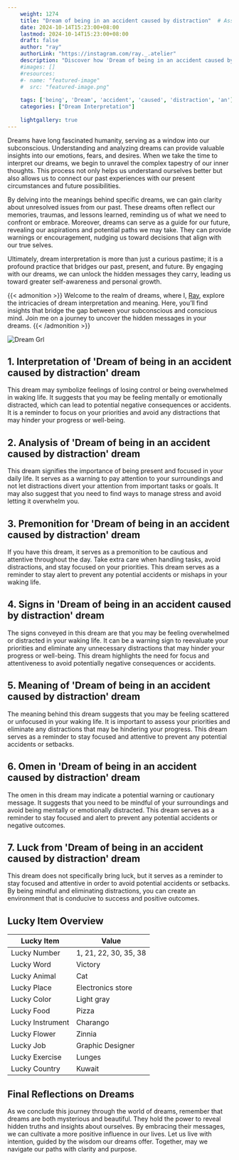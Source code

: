 ```yaml
---
    weight: 1274
    title: "Dream of being in an accident caused by distraction"  # Assuming 'title' column exists
    date: 2024-10-14T15:23:00+08:00
    lastmod: 2024-10-14T15:23:00+08:00
    draft: false
    author: "ray"
    authorLink: "https://instagram.com/ray._.atelier"
    description: "Discover how 'Dream of being in an accident caused by distraction' can interpret your future and uncover its significant meanings in your life."
    #images: []
    #resources:
    #- name: "featured-image"
    #  src: "featured-image.png"
    
    tags: ['being', 'Dream', 'accident', 'caused', 'distraction', 'an']
    categories: ["Dream Interpretation"]
    
    lightgallery: true
---
```

    
Dreams have long fascinated humanity, serving as a window into our subconscious. Understanding and analyzing dreams can provide valuable insights into our emotions, fears, and desires. When we take the time to interpret our dreams, we begin to unravel the complex tapestry of our inner thoughts. This process not only helps us understand ourselves better but also allows us to connect our past experiences with our present circumstances and future possibilities.

By delving into the meanings behind specific dreams, we can gain clarity about unresolved issues from our past. These dreams often reflect our memories, traumas, and lessons learned, reminding us of what we need to confront or embrace. Moreover, dreams can serve as a guide for our future, revealing our aspirations and potential paths we may take. They can provide warnings or encouragement, nudging us toward decisions that align with our true selves.

Ultimately, dream interpretation is more than just a curious pastime; it is a profound practice that bridges our past, present, and future. By engaging with our dreams, we can unlock the hidden messages they carry, leading us toward greater self-awareness and personal growth.

{{< admonition >}}
Welcome to the realm of dreams, where I, [Ray](https://instagram.com/ray._.atelier), explore the intricacies of dream interpretation and meaning. Here, you’ll find insights that bridge the gap between your subconscious and conscious mind. Join me on a journey to uncover the hidden messages in your dreams.
{{< /admonition >}}

![Dream Grl](https://cdn.pixabay.com/photo/2017/11/02/03/35/gothic-2910057_1280.jpg "Dream Grl")

## 1. Interpretation of 'Dream of being in an accident caused by distraction' dream
 This dream may symbolize feelings of losing control or being overwhelmed in waking life. It suggests that you may be feeling mentally or emotionally distracted, which can lead to potential negative consequences or accidents. It is a reminder to focus on your priorities and avoid any distractions that may hinder your progress or well-being.

## 2. Analysis of 'Dream of being in an accident caused by distraction' dream
 This dream signifies the importance of being present and focused in your daily life. It serves as a warning to pay attention to your surroundings and not let distractions divert your attention from important tasks or goals. It may also suggest that you need to find ways to manage stress and avoid letting it overwhelm you.

## 3. Premonition for 'Dream of being in an accident caused by distraction' dream
 If you have this dream, it serves as a premonition to be cautious and attentive throughout the day. Take extra care when handling tasks, avoid distractions, and stay focused on your priorities. This dream serves as a reminder to stay alert to prevent any potential accidents or mishaps in your waking life.

## 4. Signs in 'Dream of being in an accident caused by distraction' dream
 The signs conveyed in this dream are that you may be feeling overwhelmed or distracted in your waking life. It can be a warning sign to reevaluate your priorities and eliminate any unnecessary distractions that may hinder your progress or well-being. This dream highlights the need for focus and attentiveness to avoid potentially negative consequences or accidents.

## 5. Meaning of 'Dream of being in an accident caused by distraction' dream
 The meaning behind this dream suggests that you may be feeling scattered or unfocused in your waking life. It is important to assess your priorities and eliminate any distractions that may be hindering your progress. This dream serves as a reminder to stay focused and attentive to prevent any potential accidents or setbacks.

## 6. Omen in 'Dream of being in an accident caused by distraction' dream
 The omen in this dream may indicate a potential warning or cautionary message. It suggests that you need to be mindful of your surroundings and avoid being mentally or emotionally distracted. This dream serves as a reminder to stay focused and alert to prevent any potential accidents or negative outcomes.

## 7. Luck from 'Dream of being in an accident caused by distraction' dream
 This dream does not specifically bring luck, but it serves as a reminder to stay focused and attentive in order to avoid potential accidents or setbacks. By being mindful and eliminating distractions, you can create an environment that is conducive to success and positive outcomes.

## Lucky Item Overview
| Lucky Item          | Value              |
|---------------|--------------------|
| Lucky Number        | 1, 21, 22, 30, 35, 38  |
| Lucky Word          | Victory |
| Lucky Animal        | Cat |
| Lucky Place         | Electronics store     |
| Lucky Color         | Light gray     |
| Lucky Food          | Pizza      |
| Lucky Instrument    | Charango |
| Lucky Flower        | Zinnia    |
| Lucky Job           | Graphic Designer       |
| Lucky Exercise      | Lunges  |
| Lucky Country       | Kuwait    |


##  Final Reflections on Dreams

As we conclude this journey through the world of dreams, remember that dreams are both mysterious and beautiful. They hold the power to reveal hidden truths and insights about ourselves. By embracing their messages, we can cultivate a more positive influence in our lives. Let us live with intention, guided by the wisdom our dreams offer. Together, may we navigate our paths with clarity and purpose.
